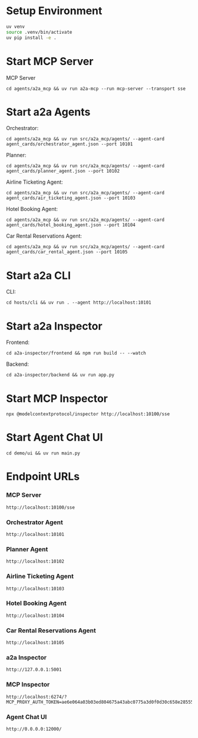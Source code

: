 
# Setup Environment

```bash
uv venv
source .venv/bin/activate
uv pip install -e .
```

# Start MCP Server

MCP Server
```
cd agents/a2a_mcp && uv run a2a-mcp --run mcp-server --transport sse
```

# Start a2a Agents

Orchestrator:
```
cd agents/a2a_mcp && uv run src/a2a_mcp/agents/ --agent-card agent_cards/orchestrator_agent.json --port 10101
```

Planner:
```
cd agents/a2a_mcp && uv run src/a2a_mcp/agents/ --agent-card agent_cards/planner_agent.json --port 10102
```

Airline Ticketing Agent:
```
cd agents/a2a_mcp && uv run src/a2a_mcp/agents/ --agent-card agent_cards/air_ticketing_agent.json --port 10103
```

Hotel Booking Agent:
```
cd agents/a2a_mcp && uv run src/a2a_mcp/agents/ --agent-card agent_cards/hotel_booking_agent.json --port 10104
```

Car Rental Reservations Agent:
```
cd agents/a2a_mcp && uv run src/a2a_mcp/agents/ --agent-card agent_cards/car_rental_agent.json --port 10105
```

# Start a2a CLI

CLI:
```
cd hosts/cli && uv run . --agent http://localhost:10101
```


# Start a2a Inspector

Frontend:
```
cd a2a-inspector/frontend && npm run build -- --watch
```

Backend:
```
cd a2a-inspector/backend && uv run app.py
```

# Start MCP Inspector

```
npx @modelcontextprotocol/inspector http://localhost:10100/sse
```

# Start Agent Chat UI
```
cd demo/ui && uv run main.py
```


# Endpoint URLs

### MCP Server
```
http://localhost:10100/sse
```

### Orchestrator Agent
```
http://localhost:10101
```

### Planner Agent
```
http://localhost:10102
```

### Airline Ticketing Agent
```
http://localhost:10103
```

### Hotel Booking Agent
```
http://localhost:10104
```

### Car Rental Reservations Agent
```
http://localhost:10105
```

### a2a Inspector
```
http://127.0.0.1:5001
```

### MCP Inspector
```
http://localhost:6274/?MCP_PROXY_AUTH_TOKEN=ae6e064a03b03ed804675a43abc0775a3d0f0d30c658e285554bc4a2773e13c2#resources
```
### Agent Chat UI

```
http://0.0.0.0:12000/
```
